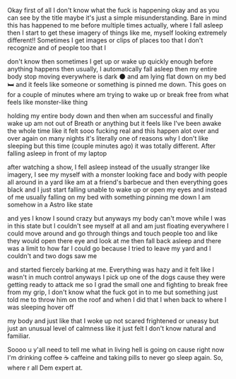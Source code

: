  

Okay first of all I don't know what the fuck is happening okay and as you can see by the title maybe it's just a simple misunderstanding. Bare in mind this has happened to me before multiple times actually, where I fall asleep then I start to get these imagery of things like me, myself looking extremely different!! Sometimes I get images or clips of places too that I don't recognize and of people too that I 

don't know then sometimes I get up or wake up quickly enough before anything happens then usually, I automatically fall asleep then my entire body stop moving everywhere is dark 🌑 and am lying flat down on my bed 🛏️ and it feels like someone or something is pinned me down. This goes on for a couple of minutes where am trying to wake up or break free from what feels like monster-like thing 

holding my entire body down and then when am successful and finally wake up am not out of Breath or anything but it feels like I've been awake the whole time like it felt sooo fucking real and this happen alot over and over again on many nights it's literally one of reasons why I don't like sleeping but this time (couple minutes ago) it was totally different. After falling asleep in front of my laptop

after watching a show, I fell asleep instead of the usually stranger like imagery, I see my myself with a monster looking face and body with people all around in a yard like am at a friend's barbecue and then everything goes black and I just start falling unable to wake up or open my eyes and instead of me usually falling on my bed with something pinning me down I am somehow in a Astro like state

and yes I know I sound crazy but anyways my body can't move while I was in this state but I couldn't see myself at all and am just floating everywhere I could move around and go through things and touch people too and like they would open there eye and look at me then fall back asleep and there was a limit to how far I could go because I tried to leave my yard and I couldn't and two dogs saw me 

and started fiercely barking at me. Everything was hazy and it felt like I wasn't in much control anyways I pick up one of the dogs cause they were getting ready to attack me so I grad the small one and fighting to break free from my grip, I don't know what the fuck got in to me but something just told me to throw him on the roof and when I did that I when back to where I was sleeping hover off 

my body and just like that I woke up not scared frightened or uneasy but just an unusual level of calmness like it just felt I don't know natural and familiar.

Soooo u y'all need to tell me what in living hell is going on cause right now I'm drinking coffee ☕ caffeine and taking pills to never go sleep again. So, where r all Dem expert at.